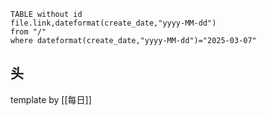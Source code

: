  ```dataview
TABLE without id
file.link,dateformat(create_date,"yyyy-MM-dd")
from "/"
where dateformat(create_date,"yyyy-MM-dd")="2025-03-07"
```

## 头


template by [[每日]]
